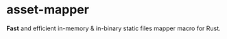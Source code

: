 # asset-mapper
**Fast** and efficient in-memory &amp; in-binary static files mapper macro for Rust.

